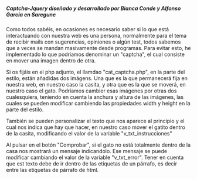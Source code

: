 <h5>Captcha-Jquery diseñado y desarrollado por Bianca Conde y Alfonso Garcia en Saregune </h5>

  Como todos sabéis, en ocasiones es necesario saber si lo que está interactuando con nuestra web es una persona, normalmente para el tema de recibir mails con sugerencias, opiniones o algún test, todos sabemos que a veces se mandan masivamente desde programas. Para evitar esto, he implementado lo que podriamos denominar un "captcha", el cual consiste en mover una imagen dentro de otra.

Si os fijáis en el php adjunto, el llamdao "cat_captcha.php", en la parte del estilo, están añadidas dos imágens. Una que es la que permanecerá fija en nuestra web, en nuestro caso la casita, y otra que es la que se moverá, en nuestro caso el gato. Podríamos cambier esas imágenes por otras dos cualesquiera, teniendo en cuenta la anchura y altura de las imágenes, las cuales se pueden modificar cambiendo las propiedades width y height en la parte del estilo.

También se pueden personalizar el texto que nos aparece al principio y el cual nos indica que hay que hacer, en nuestro caso mover el gatito dentro de la casita, modificando el valor de la variable "v_txt_instrucciones"

Al pulsar en el botón "Comprobar", si el gato no está totalmente dentro de la casa nos mostrará un mensaje indicandolo. Ese mensaje se puede modificar cambiando el valor de la variable "v_txt_error". Tener en cuenta que est texto debe de ir dentro de las etiquetas de un párrafo, es decir entre las etiquetas de párrafo de html.

